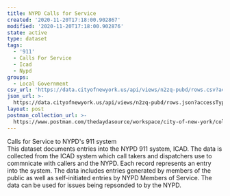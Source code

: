 ```yaml
---
title: NYPD Calls for Service
created: '2020-11-20T17:18:00.902867'
modified: '2020-11-20T17:18:00.902876'
state: active
type: dataset
tags:
  - '911'
  - Calls For Service
  - Icad
  - Nypd
groups:
  - Local Government
csv_url: 'https://data.cityofnewyork.us/api/views/n2zq-pubd/rows.csv?accessType=DOWNLOAD'
json_url: >-
  https://data.cityofnewyork.us/api/views/n2zq-pubd/rows.json?accessType=DOWNLOAD
layout: post
postman_collection_url: >-
  https://www.postman.com/thedaydasource/workspace/city-of-new-york/collection/15909983-cb2ae487-d020-437d-9c71-ffbd1a853c9b
---
```

Calls for Service to NYPD's 911 system</br>
This dataset documents entries  into the NYPD 911 system, ICAD.  The data is collected from the ICAD system which call takers and dispatchers use to commnicate with callers and the NYPD.  Each record represents an entry into the system.  The data includes entries generated by members of the public as well as self-initiated entries by NYPD Members of Service. The data can be used for issues being repsonded to by the NYPD.

